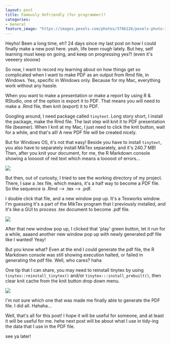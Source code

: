 ```yaml
---
layout: post
title: Famously Unfriendly (for programmer)?
categories:
- General
feature_image: "https://images.pexels.com/photos/3786126/pexels-photo-3786126.jpeg?auto=compress&cs=tinysrgb&dpr=2&h=750&w=1260"
---
```


Heyho! Been a long time, eh? 24 days since my last post on how I could finally make a new post here. yeah, life been rough lately. But hey, self learning must keep on going, and keep on progressing yes?! (even it's veeeery slooow)

So now, I want to record my learning about on how things get so complicated when I want to make PDF as an output from Rmd file, in Windows. Yes, specific in Windows only. Because for my Mac, everything work without any hassle.

When you want to make a presentation or make a report by using R & RStudio, one of the option is export it to PDF. That means you will need to make a .Rmd file, then knit (export) it to PDF.

Googling around, I need package called `tinytext`. Long story short, I install the package, make the Rmd file. The last step will knit it to PDF presentation file (beamer). When I knit at my Mac, I just need to click the knit button, wait for a while, and that's all! A new PDF file will be created nicely.

But for Windows OS, it's not that easy! Beside you have to install `tinytext`, you also have to separately install MikTex separately, and it's 240.7 MB! Then, after you knit your document, for me, the R Markdown console showing a looooot of red text which means a looooot of errors...

![]("https://github.com/duniatri/codes/blob/master/_posts/pictures/tinytex%20error.JPG")

But then, out of curiosity, I tried to see the working directory of my project. There, I saw a .tex file, which means, it's a half way to become a PDF file. So the sequence is .Rmd --\> .tex --\> .pdf.

I double click that file, and a new window pop up. It's a Texworks window. I'm guessing it's a part of the MikTex program that I previously installed, and it's like a GUI to process .tex document to become .pdf file.

![]("https://github.com/duniatri/codes/blob/master/_posts/pictures/texworks.JPG")

After that new window pop up, I clicked that 'play' green button, let it run for a while, aaaand another new window pop up with newly generated pdf file like I wanted! Yeay!

But you know what? Even at the end I could generate the pdf file, the R Markdown console was still showing execution halted, or failed in generating the pdf file. Well, who cares? haha

One tip that I can share, you may need to reinstall tinytex by using `tinytex::reinstall_tinytex()` and/or `tinytex:::install_prebuilt()`, then clear knit cache from the knit button drop down menu.

![]("https://github.com/duniatri/codes/blob/master/_posts/pictures/clear%20knit%20cache.JPG")

I'm not sure which one that was made me finally able to generate the PDF file. I did all. Hahaha...

Well, that's all for this post! I hope it will be useful for someone, and at least it will be useful for me. hehe
next post will be about what I use in tidy-ing the data that I use in the PDF file.

see ya later!
